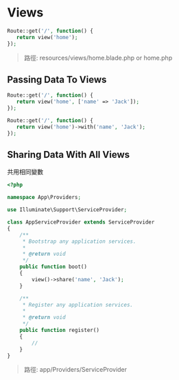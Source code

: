 # Views

```php
Route::get('/', function() {
   return view('home');
});
```

> 路徑: resources/views/home.blade.php or home.php

## Passing Data To Views

```php
Route::get('/', function() {
   return view('home', ['name' => 'Jack']);
});

Route::get('/', function() {
   return view('home')->with('name', 'Jack');
});
```

## Sharing Data With All Views

共用相同變數

```php
<?php

namespace App\Providers;

use Illuminate\Support\ServiceProvider;

class AppServiceProvider extends ServiceProvider
{
    /**
     * Bootstrap any application services.
     *
     * @return void
     */
    public function boot()
    {
        view()->share('name', 'Jack');
    }

    /**
     * Register any application services.
     *
     * @return void
     */
    public function register()
    {
        //
    }
}

```

> 路徑: app/Providers/ServiceProvider

